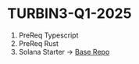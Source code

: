 # TURBIN3-Q1-2025

1. PreReq Typescript
2. PreReq Rust
3. Solana Starter -> [Base Repo](https://github.com/solana-turbin3/solana-starter/)
